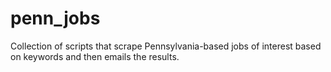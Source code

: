 # penn_jobs
Collection of scripts that scrape Pennsylvania-based jobs of interest based on keywords and then emails the results.
